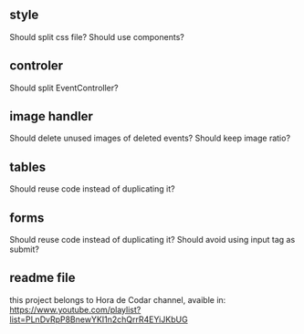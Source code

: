 ## style

Should split css file?
Should use components?

## controler

Should split EventController?

## image handler

Should delete unused images of deleted events?
Should keep image ratio?

## tables

Should reuse code instead of duplicating it?

## forms

Should reuse code instead of duplicating it?
Should avoid using input tag as submit?

## readme file
this project belongs to Hora de Codar channel, avaible in:
https://www.youtube.com/playlist?list=PLnDvRpP8BnewYKI1n2chQrrR4EYiJKbUG
